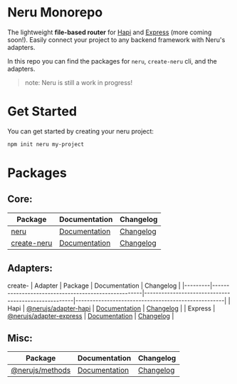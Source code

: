 # Neru Monorepo

The lightweight **file-based router** for [Hapi](https://github.com/hapijs/hapi) and [Express](https://github.com/expressjs/express) (more coming soon!).  Easily connect your project to any backend framework with Neru's adapters.

In this repo you can find the packages for `neru`, `create-neru` cli, and the adapters.

> note: Neru is still a work in progress!

# Get Started

You can get started by creating your neru project:

```bash
npm init neru my-project
```

# Packages

## Core:

| Package                                       | Documentation                                    | Changelog                                                                   |
|-----------------------------------------------|--------------------------------------------------|-----------------------------------------------------------------------------|
| [neru](packages/neru)                         | [Documentation](packages/neru/README.md)         | [Changelog](packages/neru/CHANGELOG.md)                                     |
| [create-neru](packages/create-neru)                         | [Documentation](packages/create-neru/README.md)         | [Changelog](packages/create-neru/CHANGELOG.md)         |

## Adapters:
create-
| Adapter | Package                                             | Documentation                                       | Changelog                                          |
|---------|-----------------------------------------------------|-----------------------------------------------------|----------------------------------------------------|
| Hapi    | [@nerujs/adapter-hapi](packages/adapter-hapi)       | [Documentation](packages/adapter-hapi/README.md)    | [Changelog](packages/adapter-hapi/CHANGELOG.md)    |
| Express | [@nerujs/adapter-express](packages/adapter-express) | [Documentation](packages/adapter-express/README.md) | [Changelog](packages/adapter-express/CHANGELOG.md) |

## Misc:

| Package                                       | Documentation                                    | Changelog                                       |
|-----------------------------------------------|--------------------------------------------------|-------------------------------------------------|
| [@nerujs/methods](packages/methods)           | [Documentation](packages/methods/README.md)      | [Changelog](packages/methods/CHANGELOG.md)      |
